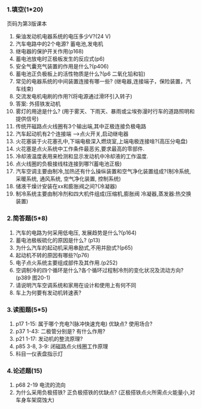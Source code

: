 ### 1.填空(1*20)

页码为第3版课本

1. 柴油发动机电器系统的电压多少V?(24 V)
2. 汽车电路中的2个电源? 蓄电池,发电机
3. 继电器的保护开关作用(p168)
4. 蓄电池放电时正极板发生的反应式(p6)
5. 安全气囊充气装置的作用是什么?(p406)
6. 蓄电池正负极板上的活性物质是什么?(p6 二氧化铅和铅)
7. 常见的电器系统的中间装置连接有哪一些? (继电器,连接端子，保险装置，汽车线束)
8. 交流发电机电刷的作用?(将电源通过滑环引入转子)
9. 答案: 外搭铁发动机
10. 雾灯的用途是什么? (用于雾天、下雨天、暴雨或尘埃弥漫时行车的道路照明和提供信号)
11. 传统开磁路点火线圈有3个输出端,其中正极连接负极电路
12. 汽车起动机有2个连接端 -->点火开关,启动继电器
13. 火花塞装于火花塞孔中,下端电极深入燃烧室,上端电极连接啥?(高压分电盘)
14. 火花塞是点火系统中工作条件最恶劣,要求最高的零部件.
15. 冷却液温度表用来检测和显示发动机中冷却液的工作温度.
16. 点火线圈的负极接线柱连接到哪?(蓄电池正极)
17. 汽车空调主要由制冷,加热还有什么操纵装置和空气净化装置组成?(制冷系统, 采暖系统, 通风系统, 空气净化装置, 控制系统)
18. 储液干燥计安装在xx和膨胀阀之间?(冷凝器)
19. 制冷系统主要由制冷剂和四大机件组成(压缩机,膨胀阀 冷凝器,蒸发器:热交换装置)

### 2.简答题(5*8)

1. 汽车的电路为何采用低电压, 发展趋势是什么?(p164)
2. 蓄电池极板硫化的原因是什么? (p13)
3. 为什么汽车的起动机采用串励式,不用并励式?(p65)
4. 起动机不转的原因有哪些?(p76)
5. 电子点火系统主要组成部件及其作用.(p252)
6. 空调制冷的四个循环是什么?各个循环过程制冷剂的变化状况及流动方向?(p389 图20-1)
7. 请说明汽车空调系统和家用在设计和使用上有何不同
8. 车上为何要有发动机转速表?

### 3.读图题(5*5)

1. p17 1-15: 属于哪个充电?(脉冲快速充电) 优缺点? 使用场合?
2. p37 1-43: 二极管分别是? 有什么作用?
3. p21 1-17: 发动机的整流原理?
4. p85 3-8, 3-9: 闭磁路点火线圈工作原理
5. 科目一仪表盘指示灯

### 4.论述题(15)

1. p68 2-19 电流的流向
2. 为什么采用负极搭铁? 正负极搭铁的优缺点? (正极搭铁点火所需点火能量小,对车身车架腐蚀大)
